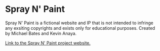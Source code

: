 # Spray N' Paint

Spray N' Paint is a fictional website and IP that is not intended to infringe any exsiting copyrights and exists only for educational purposes.
Created by Michael Bates and Kevin Anaya.

[Link to the Spray N' Paint project website.](https://Spray_N_Paint.github.io)